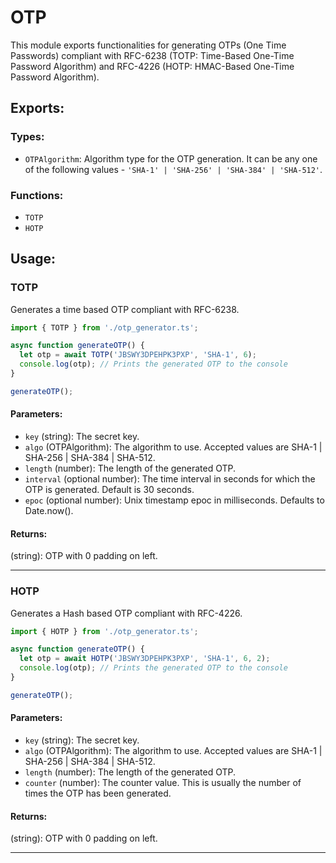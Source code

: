 # OTP

This module exports functionalities for generating OTPs (One Time Passwords) compliant with RFC-6238 (TOTP: Time-Based One-Time Password Algorithm) and RFC-4226 (HOTP: HMAC-Based One-Time Password Algorithm).

## Exports:

### Types:

- `OTPAlgorithm`: Algorithm type for the OTP generation. It can be any one of the following values - `'SHA-1' | 'SHA-256' | 'SHA-384' | 'SHA-512'`.

### Functions:

- `TOTP`
- `HOTP`

## Usage:

### TOTP

Generates a time based OTP compliant with RFC-6238.

```typescript
import { TOTP } from './otp_generator.ts';

async function generateOTP() {
  let otp = await TOTP('JBSWY3DPEHPK3PXP', 'SHA-1', 6);
  console.log(otp); // Prints the generated OTP to the console
}

generateOTP();
```

#### Parameters:

- `key` (string): The secret key.
- `algo` (OTPAlgorithm): The algorithm to use. Accepted values are SHA-1 | SHA-256 | SHA-384 | SHA-512.
- `length` (number): The length of the generated OTP.
- `interval` (optional number): The time interval in seconds for which the OTP is generated. Default is 30 seconds.
- `epoc` (optional number): Unix timestamp epoc in milliseconds. Defaults to Date.now().

#### Returns:

(string): OTP with 0 padding on left.

---

### HOTP

Generates a Hash based OTP compliant with RFC-4226.

```typescript
import { HOTP } from './otp_generator.ts';

async function generateOTP() {
  let otp = await HOTP('JBSWY3DPEHPK3PXP', 'SHA-1', 6, 2);
  console.log(otp); // Prints the generated OTP to the console
}

generateOTP();
```

#### Parameters:

- `key` (string): The secret key.
- `algo` (OTPAlgorithm): The algorithm to use. Accepted values are SHA-1 | SHA-256 | SHA-384 | SHA-512.
- `length` (number): The length of the generated OTP.
- `counter` (number): The counter value. This is usually the number of times the OTP has been generated.

#### Returns:

(string): OTP with 0 padding on left.

---
